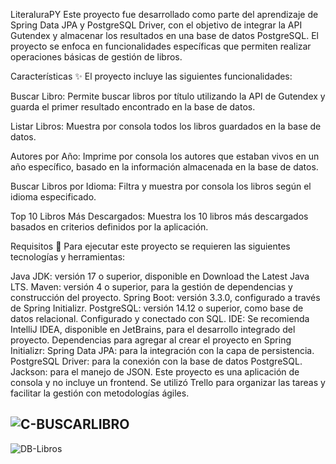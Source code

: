 LiteraluraPY
Este proyecto fue desarrollado como parte del aprendizaje de Spring Data JPA y PostgreSQL Driver, con el objetivo de integrar la API Gutendex y almacenar los resultados en una base de datos PostgreSQL. El proyecto se enfoca en funcionalidades específicas que permiten realizar operaciones básicas de gestión de libros.

Características ✨
El proyecto incluye las siguientes funcionalidades:

Buscar Libro: Permite buscar libros por título utilizando la API de Gutendex y guarda el primer resultado encontrado en la base de datos.

Listar Libros: Muestra por consola todos los libros guardados en la base de datos.

Autores por Año: Imprime por consola los autores que estaban vivos en un año específico, basado en la información almacenada en la base de datos.

Buscar Libros por Idioma: Filtra y muestra por consola los libros según el idioma especificado.

Top 10 Libros Más Descargados: Muestra los 10 libros más descargados basados en criterios definidos por la aplicación.

Requisitos 🚀
Para ejecutar este proyecto se requieren las siguientes tecnologías y herramientas:

Java JDK: versión 17 o superior, disponible en Download the Latest Java LTS.
Maven: versión 4 o superior, para la gestión de dependencias y construcción del proyecto.
Spring Boot: versión 3.3.0, configurado a través de Spring Initializr.
PostgreSQL: versión 14.12 o superior, como base de datos relacional. Configurado y conectado con SQL.
IDE: Se recomienda IntelliJ IDEA, disponible en JetBrains, para el desarrollo integrado del proyecto.
Dependencias para agregar al crear el proyecto en Spring Initializr:
Spring Data JPA: para la integración con la capa de persistencia.
PostgreSQL Driver: para la conexión con la base de datos PostgreSQL.
Jackson: para el manejo de JSON.
Este proyecto es una aplicación de consola y no incluye un frontend. Se utilizó Trello para organizar las tareas y facilitar la gestión con metodologías ágiles.

![C-BUSCARLIBRO](https://github.com/LindaRobles/literaluraPY/assets/132003177/857a17f1-a5a3-4785-97ce-63c3a20b90e2)
------

![DB-Libros](https://github.com/LindaRobles/literaluraPY/assets/132003177/4c998bcd-f592-4cae-ac41-c66c81eccb46)

